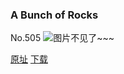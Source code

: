 ### A Bunch of Rocks
No.505
![图片不见了~~~](https://imgs.xkcd.com/comics/a_bunch_of_rocks.png)

[原址](https://xkcd.com//505) [下载](https://imgs.xkcd.com/comics/a_bunch_of_rocks.png)

